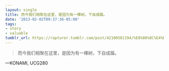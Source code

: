 ```yaml
---
layout: single
title: 而今我们相聚在这里，是因为有一棵树，下自成蹊。
date: '2013-02-02T09:37:36-05:00'
tags:
- story
- valuable
tumblr_url: https://rapturer.tumblr.com/post/42100581194/%E8%80%8C%E4%BB%8A%E6%88%91%E4%BB%AC%E7%9B%B8%E8%81%9A%E5%9C%A8%E8%BF%99%E9%87%8C%E6%98%AF%E5%9B%A0%E4%B8%BA%E6%9C%89%E4%B8%80%E6%A3%B5%E6%A0%91%E4%B8%8B%E8%87%AA%E6%88%90%E8%B9%8A
---
```

> 而今我们相聚在这里，是因为有一棵树，下自成蹊。

—KONAMI, UCG280
